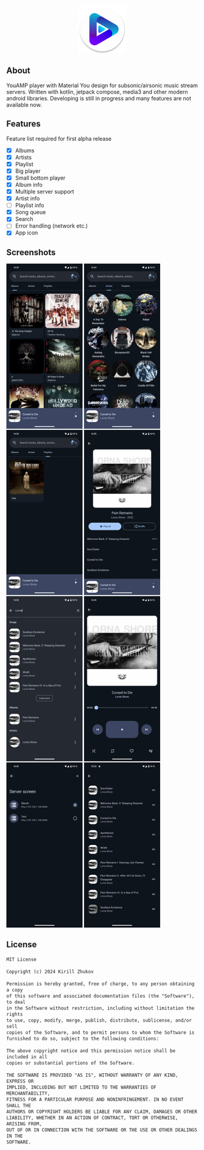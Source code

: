<p align="center">
  <img src="/app/src/main/res/mipmap-xxxhdpi/ic_launcher_round.webp" height="128" />
</p>

## About

YouAMP player with Material You design for subsonic/airsonic music stream servers. Written with kotlin, jetpack compose,
media3 and other modern android libraries. Developing is still in progress and many features are not available now.

## Features

Feature list required for first alpha release

- [x]  Albums
- [x]  Artists
- [x]  Playlist
- [x]  Big player
- [x]  Small bottom player
- [x]  Album info
- [x]  Multiple server support
- [x]  Artist info
- [ ]  Playlist info
- [x]  Song queue
- [x]  Search
- [ ]  Error handling (network etc.)
- [x]  App icon

## Screenshots

<p float="left">
  <img src="/screenshots/albums.png" width="200" />
  <img src="/screenshots/artists.png" width="200" /> 
  <img src="/screenshots/playlists.png" width="200" /> 
  <img src="/screenshots/album_info.png" width="200" />
  <img src="/screenshots/search.png" width="200" />
  <img src="/screenshots/player.png" width="200" />
  <img src="/screenshots/servers.png" width="200" />
  <img src="/screenshots/play_queue.png" width="200" />
</p>

## License

```
MIT License

Copyright (c) 2024 Kirill Zhukov

Permission is hereby granted, free of charge, to any person obtaining a copy
of this software and associated documentation files (the "Software"), to deal
in the Software without restriction, including without limitation the rights
to use, copy, modify, merge, publish, distribute, sublicense, and/or sell
copies of the Software, and to permit persons to whom the Software is
furnished to do so, subject to the following conditions:

The above copyright notice and this permission notice shall be included in all
copies or substantial portions of the Software.

THE SOFTWARE IS PROVIDED "AS IS", WITHOUT WARRANTY OF ANY KIND, EXPRESS OR
IMPLIED, INCLUDING BUT NOT LIMITED TO THE WARRANTIES OF MERCHANTABILITY,
FITNESS FOR A PARTICULAR PURPOSE AND NONINFRINGEMENT. IN NO EVENT SHALL THE
AUTHORS OR COPYRIGHT HOLDERS BE LIABLE FOR ANY CLAIM, DAMAGES OR OTHER
LIABILITY, WHETHER IN AN ACTION OF CONTRACT, TORT OR OTHERWISE, ARISING FROM,
OUT OF OR IN CONNECTION WITH THE SOFTWARE OR THE USE OR OTHER DEALINGS IN THE
SOFTWARE.
```
